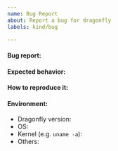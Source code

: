 ```yaml
---
name: Bug Report
about: Report a bug for dragonfly
labels: kind/bug

---
```


#### Bug report:

#### Expected behavior:

#### How to reproduce it:

#### Environment:
- Dragonfly version:
- OS:
- Kernel (e.g. `uname -a`):
- Others:

